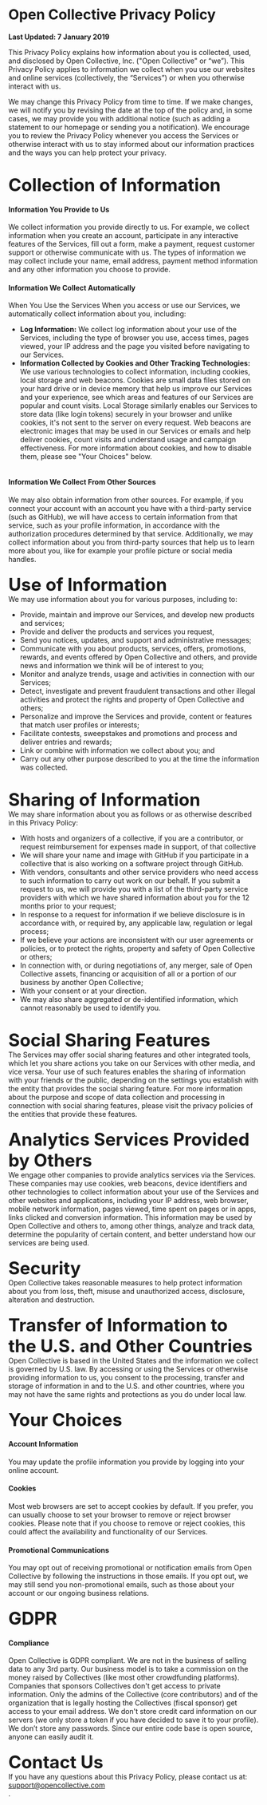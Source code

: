 # Open Collective Privacy Policy

**Last Updated: 7 January 2019**

This Privacy Policy explains how information about you is collected, used, and disclosed by Open Collective, Inc. ("Open Collective" or “we”). This Privacy Policy applies to information we collect when you use our websites and online services (collectively, the “Services”) or when you otherwise interact with us.

We may change this Privacy Policy from time to time. If we make changes, we will notify you by revising the date at the top of the policy and, in some cases, we may provide you with additional notice (such as adding a statement to our homepage or sending you a notification). We encourage you to review the Privacy Policy whenever you access the Services or otherwise interact with us to stay informed about our information practices and the ways you can help protect your privacy.

<div style="display:flex;flex-direction:column">
  <div style="display:flex;flex-direction: column;margin-top:1.5em">
    <div style="font-weight:bold;font-size:2.2rem;">Collection of Information </div>
    <div style="display:flex;flex-direction:column;"><h4>Information You Provide to Us</h4>
We collect information you provide directly to us.  For example, we collect information when you create an account, participate in any interactive features of the Services, fill out a form,  make a payment, request customer support or otherwise communicate with us. The types of information we may collect include your name, email address, payment method information and any other information you choose to provide.  
<h4>Information We Collect Automatically</h4>
When You Use the Services 
When you access or use our Services, we automatically collect information about you, including:
<ul>
<li><b>Log Information:</b>  We collect log information about your use of the Services, including the type of browser you use, access times, pages viewed, your IP address and the page you visited before navigating to our Services.</li>
<li><b>Information Collected by Cookies and Other Tracking Technologies:</b>  We use various technologies to collect information, including cookies, local storage and web beacons.  Cookies are small data files stored on your hard drive or in device memory that help us improve our Services and your experience, see which areas and features of our Services are popular and count visits. Local Storage similarly enables our Services to store data (like login tokens) securely in your browser and unlike cookies, it's not sent to the server on every request. Web beacons are electronic images that may be used in our Services or emails and help deliver cookies, count visits and understand usage and campaign effectiveness.  For more information about cookies, and how to disable them, please see "Your Choices" below.</li>
</ul>
<h4>Information We Collect From Other Sources</h4>
We may also obtain information from other sources.  For example, if you connect your account with an account you have with a third-party service (such as GitHub), we will have access to certain information from that service, such as your profile information, in accordance with the authorization procedures determined by that service.  Additionally, we may collect information about you from third-party sources that help us to learn more about you, like for example your profile picture or social media handles. </div>
  </div>
  <div style="display:flex;flex-direction: column;margin-top:1.5em">
    <div style="font-weight:bold;font-size:2.2rem;">Use of Information</div>
    <div style="display:flex;flex-direction:column;">We may use information about you for various purposes, including to:
<ul>
<li>Provide, maintain and improve our Services, and develop new products and services;</li>
<li>Provide and deliver the products and services you request, </li>
<li>Send you notices, updates, and support and administrative messages;</li>
<li>Communicate with you about products, services, offers, promotions, rewards, and events offered by Open Collective and others, and provide news and information we think will be of interest to you;</li>
<li>Monitor and analyze trends, usage and activities in connection with our Services; </li>
<li>Detect, investigate and prevent fraudulent transactions and other illegal activities and protect the rights and property of Open Collective and others;</li>
<li>Personalize and improve the Services and provide, content or features that match user profiles or interests;</li>
<li>Facilitate contests, sweepstakes and promotions and process and deliver entries and rewards;</li>
<li>Link or combine with information we collect about you; and</li>
<li>Carry out any other purpose described to you at the time the information was collected.</li>
</ul>
</div>
  </div>
  <div style="display:flex;flex-direction: column;margin-top:1.5em">
    <div style="font-weight:bold;font-size:2.2rem;">Sharing of Information</div>
    <div style="display:flex;flex-direction:column;">We may share information about you as follows or as otherwise described in this Privacy Policy:
<ul>
<li>With hosts and organizers of a collective, if you are a contributor, or request reimbursement for expenses made in support, of that collective</li>
<li>We will share your name and image with GitHub if you participate in a collective that is also working on a software project through GitHub.</li>
<li>With vendors, consultants and other service providers who need access to such information to carry out work on our behalf. If you submit a request to us, we will provide you with a list of the third-party service providers with which we have shared information about you for the 12 months prior to your request;</li>
<li>In response to a request for information if we believe disclosure is in accordance with, or required by, any applicable law, regulation or legal process;</li>
<li>If we believe your actions are inconsistent with our user agreements or policies, or to protect the rights, property and safety of Open Collective or others;</li>
<li>In connection with, or during negotiations of, any merger, sale of Open Collective assets, financing or acquisition of all or a portion of our business by another Open Collective; </li>
<li>With your consent or at your direction.</li>
<li>We may also share aggregated or de-identified information, which cannot reasonably be used to identify you.</li>
</ul>
</div>
  </div>
  <div style="display:flex;flex-direction: column;margin-top:1.5em">
    <div style="font-weight:bold;font-size:2.2rem;">Social Sharing Features</div>
    <div style="display:flex;flex-direction:column;">The Services may offer social sharing features and other integrated tools, which let you share actions you take on our Services with other media, and vice versa.  Your use of such features enables the sharing of information with your friends or the public, depending on the settings you establish with the entity that provides the social sharing feature.  For more information about the purpose and scope of data collection and processing in connection with social sharing features, please visit the privacy policies of the entities that provide these features.</div>
  </div>
  <div style="display:flex;flex-direction: column;margin-top:1.5em">
    <div style="font-weight:bold;font-size:2.2rem;">Analytics Services Provided by Others</div>
    <div style="display:flex;flex-direction:column;">We engage other companies to provide analytics services via the Services.  These companies may use cookies, web beacons, device identifiers and other technologies to collect information about your use of the Services and other websites and applications, including your IP address, web browser, mobile network information, pages viewed, time spent on pages or in apps, links clicked and conversion information.  This information may be used by Open Collective and others to, among other things, analyze and track data, determine the popularity of certain content, and better understand how our services are being used.  </div>
  </div>
  <div style="display:flex;flex-direction: column;margin-top:1.5em">
    <div style="font-weight:bold;font-size:2.2rem;">Security</div>
    <div style="display:flex;flex-direction:column;">Open Collective takes reasonable measures to help protect information about you from loss, theft, misuse and unauthorized access, disclosure, alteration and destruction.</div>
  </div>
  <div style="display:flex;flex-direction: column;margin-top:1.5em">
    <div style="font-weight:bold;font-size:2.2rem;">Transfer of Information to the U.S. and Other Countries</div>
    <div style="display:flex;flex-direction:column;">Open Collective is based in the United States and the information we collect is governed by U.S. law.  By accessing or using the Services or otherwise providing information to us, you consent to the processing, transfer and storage of information in and to the U.S. and other countries, where you may not have the same rights and protections as you do under local law.</div>
  </div>
  <div style="display:flex;flex-direction: column;margin-top:1.5em">
    <div style="font-weight:bold;font-size:2.2rem;">Your Choices</div>
    <div style="display:flex;flex-direction:column;"><h4>Account Information</h4>
You may update the profile information you provide by logging into your online account. 
<h4>Cookies</h4>
Most web browsers are set to accept cookies by default.  If you prefer, you can usually choose to set your browser to remove or reject browser cookies.  Please note that if you choose to remove or reject cookies, this could affect the availability and functionality of our Services.
<h4>Promotional Communications</h4>
You may opt out of receiving promotional or notification emails from Open Collective by following the instructions in those emails.  If you opt out, we may still send you non-promotional emails, such as those about your account or our ongoing business relations.</div>
  </div>
  <div style="display:flex;flex-direction: column;margin-top:1.5em">
    <div style="font-weight:bold;font-size:2.2rem;">GDPR</div>
    <div style="display:flex;flex-direction:column;"><h4>Compliance</h4>
Open Collective is GDPR compliant. We are not in the business of selling data to any 3rd party. Our business model is to take a commission on the money raised by Collectives (like most other crowdfunding platforms). Companies that sponsors Collectives don't get access to private information. Only the admins of the Collective (core contributors) and of the organization that is legally hosting the Collectives (fiscal sponsor) get access to your email address. We don't store credit card information on our servers (we only store a token if you have decided to save it to your profile). We don’t store any passwords. Since our entire code base is open source, anyone can easily audit it.
    </div> 
  </div>
  <div style="display:flex;flex-direction: column;margin-top:1.5em">
    <div style="font-weight:bold;font-size:2.2rem;">Contact Us</div>
    <div style="display:flex;flex-direction:column;">If you have any questions about this Privacy Policy, please contact us at:  <a href="mailto:support@opencollective.com">support@opencollective.com</a>.</div>
  </div>
</div>
